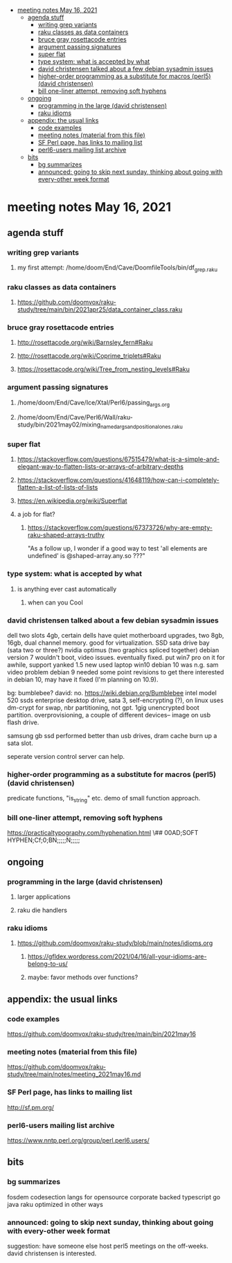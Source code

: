 - [meeting notes May 16, 2021](#orgc2f3c62)
  - [agenda stuff](#orgb1eeea8)
    - [writing grep variants](#org5b31e83)
    - [raku classes as data containers](#org9db6291)
    - [bruce gray rosettacode entries](#orgc393cf3)
    - [argument passing signatures](#org027f813)
    - [super flat](#org341e48d)
    - [type system: what is accepted by what](#org72a0025)
    - [david christensen talked about a few debian sysadmin issues](#orgdedf09f)
    - [higher-order programming as a substitute for macros (perl5)  (david christensen)](#org482ff76)
    - [bill one-liner attempt, removing soft hyphens](#org7ff6e2b)
  - [ongoing](#org9d4b047)
    - [programming in the large (david christensen)](#org1278a34)
    - [raku idioms](#org5ae21d1)
  - [appendix: the usual links](#org0907ddd)
    - [code examples](#org3715ce0)
    - [meeting notes (material from this file)](#org02d3fb0)
    - [SF Perl page, has links to mailing list](#org00912dc)
    - [perl6-users mailing list archive](#org880df15)
  - [bits](#org5763ca3)
    - [bg summarizes](#org51c6324)
    - [announced: going to skip next sunday, thinking about going with every-other week format](#org59adfe4)


<a id="orgc2f3c62"></a>

# meeting notes May 16, 2021


<a id="orgb1eeea8"></a>

## agenda stuff


<a id="org5b31e83"></a>

### writing grep variants

1.  my first attempt: /home/doom/End/Cave/DoomfileTools/bin/df<sub>grep.raku</sub>


<a id="org9db6291"></a>

### raku classes as data containers

1.  <https://github.com/doomvox/raku-study/tree/main/bin/2021apr25/data_container_class.raku>


<a id="orgc393cf3"></a>

### bruce gray rosettacode entries

1.  <http://rosettacode.org/wiki/Barnsley_fern#Raku>

2.  <http://rosettacode.org/wiki/Coprime_triplets#Raku>

3.  <https://rosettacode.org/wiki/Tree_from_nesting_levels#Raku>


<a id="org027f813"></a>

### argument passing signatures

1.  /home/doom/End/Cave/Ice/Xtal/Perl6/passing<sub>args.org</sub>

2.  /home/doom/End/Cave/Perl6/Wall/raku-study/bin/2021may02/mixing<sub>named</sub><sub>args</sub><sub>and</sub><sub>positional</sub><sub>ones.raku</sub>


<a id="org341e48d"></a>

### super flat

1.  <https://stackoverflow.com/questions/67515479/what-is-a-simple-and-elegant-way-to-flatten-lists-or-arrays-of-arbitrary-depths>

2.  <https://stackoverflow.com/questions/41648119/how-can-i-completely-flatten-a-list-of-lists-of-lists>

3.  <https://en.wikipedia.org/wiki/Superflat>

4.  a job for flat?

    1.  <https://stackoverflow.com/questions/67373726/why-are-empty-raku-shaped-arrays-truthy>
    
        "As a follow up, I wonder if a good way to test 'all elements are undefined' is @shaped-array.any.so ???"


<a id="org72a0025"></a>

### type system: what is accepted by what

1.  is anything ever cast automatically

    1.  when can you Cool


<a id="orgdedf09f"></a>

### david christensen talked about a few debian sysadmin issues

dell two slots 4gb, certain dells have quiet motherboard upgrades, two 8gb, 16gb, dual channel memory. good for virtualization. SSD sata drive bay (sata two or three?) nvidia optimus (two graphics spliced together) debian version 7 wouldn't boot, video issues. eventually fixed. put win7 pro on it for awhile, support yanked 1.5 new used laptop win10 debian 10 was n.g. sam video problem debian 9 needed some point revisions to get there interested in debian 10, may have it fixed (I'm planning on 10.9).

bg: bumblebee? david: no. <https://wiki.debian.org/Bumblebee> intel model 520 ssds enterprise desktop drive, sata 3, self-encrypting (?), on linux uses dm-crypt for swap, nbr partitioning, not gpt. 1gig unencrypted boot partition. overprovisioning, a couple of different devices&#x2013; image on usb flash drive.

samsung gb ssd performed better than usb drives, dram cache burn up a sata slot.

seperate version control server can help.


<a id="org482ff76"></a>

### higher-order programming as a substitute for macros (perl5)  (david christensen)

predicate functions, "is<sub>string</sub>" etc. demo of small function approach.


<a id="org7ff6e2b"></a>

### bill one-liner attempt, removing soft hyphens

<https://practicaltypography.com/hyphenation.html> \\## 00AD;SOFT HYPHEN;Cf;0;BN;;;;;N;;;;;


<a id="org9d4b047"></a>

## ongoing


<a id="org1278a34"></a>

### programming in the large (david christensen)

1.  larger applications

2.  raku die handlers


<a id="org5ae21d1"></a>

### raku idioms

1.  <https://github.com/doomvox/raku-study/blob/main/notes/idioms.org>

    1.  <https://gfldex.wordpress.com/2021/04/16/all-your-idioms-are-belong-to-us/>
    
    2.  maybe: favor methods over functions?


<a id="org0907ddd"></a>

## appendix: the usual links


<a id="org3715ce0"></a>

### code examples

<https://github.com/doomvox/raku-study/tree/main/bin/2021may16>


<a id="org02d3fb0"></a>

### meeting notes (material from this file)

<https://github.com/doomvox/raku-study/tree/main/notes/meeting_2021may16.md>


<a id="org00912dc"></a>

### SF Perl page, has links to mailing list

<http://sf.pm.org/>


<a id="org880df15"></a>

### perl6-users mailing list archive

<https://www.nntp.perl.org/group/perl.perl6.users/>


<a id="org5763ca3"></a>

## bits


<a id="org51c6324"></a>

### bg summarizes

fosdem codesection langs for opensource corporate backed typescript go java raku optimized in other ways


<a id="org59adfe4"></a>

### announced: going to skip next sunday, thinking about going with every-other week format

suggestion: have someone else host perl5 meetings on the off-weeks. david christensen is interested.
